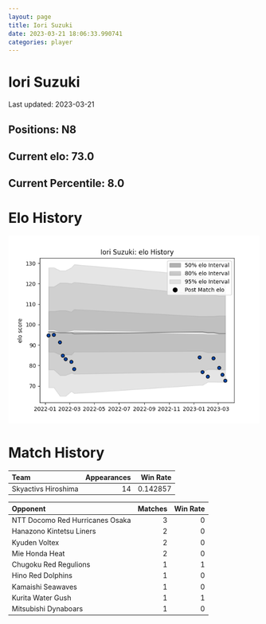 ```yaml
---  
layout: page  
title: Iori Suzuki  
date: 2023-03-21 18:06:33.990741  
categories: player  
---
```

# Iori Suzuki


Last updated: 2023-03-21
## Positions: N8

## Current elo: 73.0

## Current Percentile: 8.0

# Elo History


![elo history](history_IoriSuzuki.png)
# Match History


| Team                |   Appearances |   Win Rate |
|:--------------------|--------------:|-----------:|
| Skyactivs Hiroshima |            14 |   0.142857 |

| Opponent                        |   Matches |   Win Rate |
|:--------------------------------|----------:|-----------:|
| NTT Docomo Red Hurricanes Osaka |         3 |          0 |
| Hanazono Kintetsu Liners        |         2 |          0 |
| Kyuden Voltex                   |         2 |          0 |
| Mie Honda Heat                  |         2 |          0 |
| Chugoku Red Regulions           |         1 |          1 |
| Hino Red Dolphins               |         1 |          0 |
| Kamaishi Seawaves               |         1 |          0 |
| Kurita Water Gush               |         1 |          1 |
| Mitsubishi Dynaboars            |         1 |          0 |
